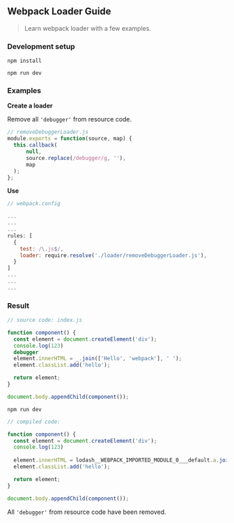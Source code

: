 ## Webpack Loader Guide

> Learn webpack loader with a few examples.

### Development setup

```
npm install

npm run dev
```

### Examples

**Create a loader**

Remove all `'debugger'` from resource code.

```JavaScript
// removeDebuggerLoader.js
module.exports = function(source, map) {
  this.callback(
      null,
      source.replace(/debugger/g, ''),
      map
  );
};
```

**Use**

```JavaScript
// webpack.config

...
...
...
rules: [
  {
    test: /\.js$/,
    loader: require.resolve('./loader/removeDebuggerLoader.js'),
  }
]
...
...
...
```

### Result

```JavaScript
// source code: index.js

function component() {
  const element = document.createElement('div');
  console.log(123)
  debugger
  element.innerHTML = _.join(['Hello', 'webpack'], ' ');
  element.classList.add('hello');

  return element;
}

document.body.appendChild(component());
```

```
npm run dev
```

```JavaScript
// compiled code:

function component() {
  const element = document.createElement('div');
  console.log(123)
  
  element.innerHTML = lodash__WEBPACK_IMPORTED_MODULE_0___default.a.join(['Hello', 'webpack'], ' ');
  element.classList.add('hello');

  return element;
}

document.body.appendChild(component());
```

All `'debugger'` from resource code have been removed.